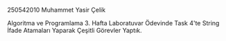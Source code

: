 250542010 Muhammet Yasir Çelik

Algoritma ve Programlama 3. Hafta Laboratuvar Ödevinde Task 4'te String İfade Atamaları Yaparak Çeşitli Görevler Yaptık.
